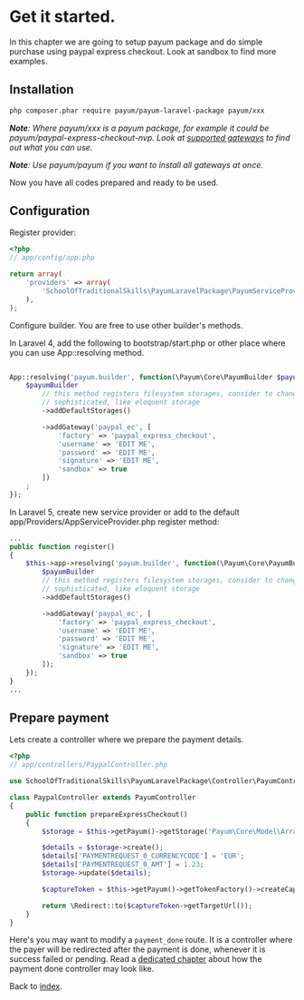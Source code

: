 # Get it started.

In this chapter we are going to setup payum package and do simple purchase using paypal express checkout.
Look at sandbox to find more examples.

## Installation

```bash
php composer.phar require payum/payum-laravel-package payum/xxx
```

_**Note**: Where payum/xxx is a payum package, for example it could be payum/paypal-express-checkout-nvp. Look at [supported gateways](https://github.com/Payum/Core/blob/master/Resources/docs/supported-gateways.md) to find out what you can use._

_**Note**: Use payum/payum if you want to install all gateways at once._

Now you have all codes prepared and ready to be used.

## Configuration

Register provider:

```php
<?php
// app/config/app.php

return array(
    'providers' => array(
        'SchoolOfTraditionalSkills\PayumLaravelPackage\PayumServiceProvider',
    ),
);
```

Configure builder. You are free to use other builder's methods.

In Laravel 4, add the following to bootstrap/start.php or other place where you can use App::resolving method.

```php

App::resolving('payum.builder', function(\Payum\Core\PayumBuilder $payumBuilder) {
    $payumBuilder
        // this method registers filesystem storages, consider to change them to something more
        // sophisticated, like eloquent storage
        ->addDefaultStorages()

        ->addGateway('paypal_ec', [
            'factory' => 'paypal_express_checkout',
            'username' => 'EDIT ME',
            'password' => 'EDIT ME',
            'signature' => 'EDIT ME',
            'sandbox' => true
        ])
    ;
});
```

In Laravel 5, create new service provider or add to the default app/Providers/AppServiceProvider.php register method:

```php
...
public function register()
{
    $this->app->resolving('payum.builder', function(\Payum\Core\PayumBuilder $payumBuilder) {
        $payumBuilder
        // this method registers filesystem storages, consider to change them to something more
        // sophisticated, like eloquent storage
        ->addDefaultStorages()

        ->addGateway('paypal_ec', [
            'factory' => 'paypal_express_checkout',
            'username' => 'EDIT ME',
            'password' => 'EDIT ME',
            'signature' => 'EDIT ME',
            'sandbox' => true
        ]);
    });
}
...
```

## Prepare payment

Lets create a controller where we prepare the payment details.

```php
<?php
// app/controllers/PaypalController.php

use SchoolOfTraditionalSkills\PayumLaravelPackage\Controller\PayumController;

class PaypalController extends PayumController
{
	public function prepareExpressCheckout()
	{
        $storage = $this->getPayum()->getStorage('Payum\Core\Model\ArrayObject');

        $details = $storage->create();
        $details['PAYMENTREQUEST_0_CURRENCYCODE'] = 'EUR';
        $details['PAYMENTREQUEST_0_AMT'] = 1.23;
        $storage->update($details);

        $captureToken = $this->getPayum()->getTokenFactory()->createCaptureToken('paypal_ec', $details, 'payment_done');

        return \Redirect::to($captureToken->getTargetUrl());
	}
}
```

Here's you may want to modify a `payment_done` route.
It is a controller where the payer will be redirected after the payment is done, whenever it is success failed or pending.
Read a [dedicated chapter](payment_done_controller.md) about how the payment done controller may look like.

Back to [index](index.md).

